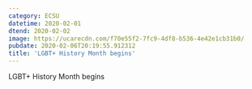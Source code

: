 ```yaml
---
category: ECSU
datetime: 2020-02-01
dtend: 2020-02-02
image: https://ucarecdn.com/f70e55f2-7fc9-4df8-b536-4e42e1cb31b0/
pubdate: 2020-02-06T20:19:55.912312
title: 'LGBT+ History Month begins'
---
```

LGBT+ History Month begins